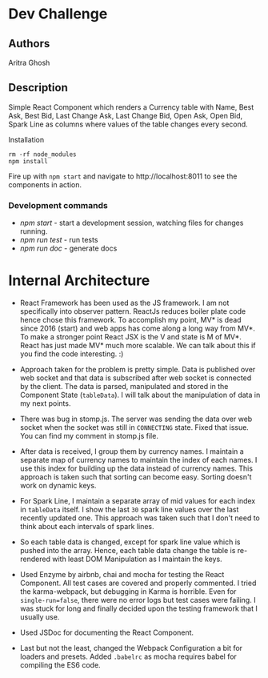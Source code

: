 Dev Challenge
===============================

## Authors
Aritra Ghosh

## Description
Simple React Component which renders a Currency table with Name, Best Ask, Best Bid, Last Change Ask, Last Change Bid, 
Open Ask, Open Bid, Spark Line as columns where values of the table changes every second.

Installation

```
rm -rf node_modules
npm install

```

Fire up with `npm start` and navigate to http://localhost:8011 to see the components in action.

### Development commands

- *npm start* - start a development session, watching files for changes running.
- *npm run test* - run tests
- *npm run doc* - generate docs

# Internal Architecture

- React Framework has been used as the JS framework. I am not specifically into observer pattern. ReactJs reduces
boiler plate code hence chose this framework. To accomplish my point, MV* is dead since 2016 (start) and web apps 
has come along a long way from MV*. To make a stronger point React JSX is the V and state is M of MV*. React has
just made MV* much more scalable. We can talk about this if you find the code interesting. :)

- Approach taken for the problem is pretty simple. Data is published over web socket and that data is subscribed 
after web socket is connected by the client. The data is parsed, manipulated and stored in the Component State 
(`tableData`). I will talk about the manipulation of data in my next points.

- There was bug in stomp.js. The server was sending the data over web socket when the socket was still in `CONNECTING`
state. Fixed that issue. You can find my comment in stomp.js file.

- After data is received, I group them by currency names. I maintain a separate map of currency names to maintain the
index of each names. I use this index for building up the data instead of currency names. This approach is taken 
such that sorting can become easy. Sorting doesn't work on dynamic keys.

- For Spark Line, I maintain a separate array of mid values for each index in `tableData` itself. I show the last 
`30` spark line values over the last recently updated one. This approach was taken such that I don't need to think 
about each intervals of spark lines. 

- So each table data is changed, except for spark line value which is pushed into the array. Hence, each table data 
change the table is re- rendered with least DOM Manipulation as I maintain the keys.

- Used Enzyme by airbnb, chai and mocha for testing the React Component. All test cases are covered and properly 
commented. I tried the karma-webpack, but debugging in Karma is horrible. Even for `single-run=false`, there were 
no error logs but test cases were failing. I was stuck for long and finally decided upon the testing framework that 
I usually use.

- Used JSDoc for documenting the React Component.

- Last but not the least, changed the Webpack Configuration a bit for loaders and presets. Added `.babelrc` as mocha 
requires babel for compiling the ES6 code.


